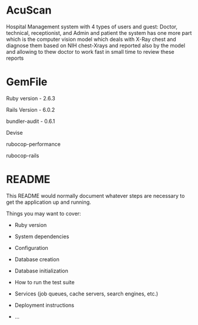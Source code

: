 # AcuScan
Hospital Management system with 4 types of users and guest: Doctor, technical, receptionist, and Admin and patient the system has one more part which is the computer vision model which deals with X-Ray chest and diagnose them based on NIH chest-Xrays and reported also by the model and allowing to thew doctor to work fast in small time to review these reports

# GemFile
Ruby version - 2.6.3 

Rails Version - 6.0.2

bundler-audit - 0.6.1

Devise

rubocop-performance

rubocop-rails

# README

This README would normally document whatever steps are necessary to get the
application up and running.

Things you may want to cover:

* Ruby version

* System dependencies

* Configuration

* Database creation

* Database initialization

* How to run the test suite

* Services (job queues, cache servers, search engines, etc.)

* Deployment instructions

* ...
